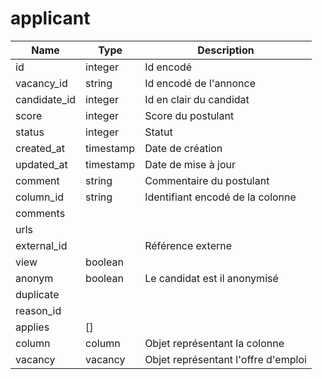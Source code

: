 # applicant

|Name|Type|Description|
|---|---|---|
id|integer|Id encodé |
vacancy_id|string|Id encodé de l'annonce|
candidate_id|integer|Id en clair du candidat|
score|integer|Score du postulant|
status|integer|Statut|
created_at|timestamp|Date de création|
updated_at|timestamp|Date de mise à jour|
comment|string|Commentaire du postulant|
column_id|string|Identifiant encodé de la colonne|
comments|||
urls|||
external_id||Référence externe|
view|boolean||
anonym|boolean|Le candidat est il anonymisé|
duplicate|||
reason_id|||
applies|[]||
column|column|Objet représentant la colonne|
vacancy|vacancy|Objet représentant l'offre d'emploi|